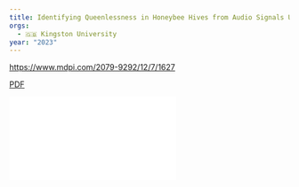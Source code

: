 ```yaml
---
title: Identifying Queenlessness in Honeybee Hives from Audio Signals Using Machine Learning
orgs:
  - 🇬🇧 Kingston University
year: "2023"
---
```

https://www.mdpi.com/2079-9292/12/7/1627

[PDF](pdfs/electronics-12-01627.pdf)


![](pdfs/electronics-12-01627.pdf)